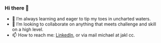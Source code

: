 ### Hi there 👋

- 🌱 I’m always learning and eager to tip my toes in uncharted waters.
- 👯 I’m looking to collaborate on anything that meets challenge and skill on a high level.
- 📫 How to reach me: [LinkedIn](https://www.linkedin.com/in/michael-jakl-90a67194/), or via mail michael at jakl cc.
